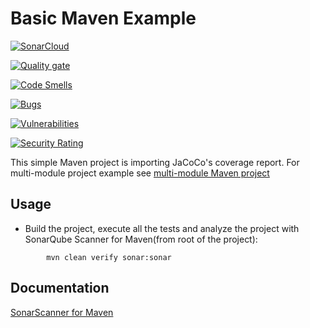 # Basic Maven Example

[![SonarCloud](https://sonarcloud.io/images/project_badges/sonarcloud-orange.svg)](https://sonarcloud.io/summary/new_code?id=nishanthkumarpathi_maven-basic)

[![Quality gate](https://sonarcloud.io/api/project_badges/quality_gate?project=nishanthkumarpathi_maven-basic)](https://sonarcloud.io/summary/new_code?id=nishanthkumarpathi_maven-basic)

[![Code Smells](https://sonarcloud.io/api/project_badges/measure?project=nishanthkumarpathi_maven-basic&metric=code_smells)](https://sonarcloud.io/summary/new_code?id=nishanthkumarpathi_maven-basic)

[![Bugs](https://sonarcloud.io/api/project_badges/measure?project=nishanthkumarpathi_maven-basic&metric=bugs)](https://sonarcloud.io/summary/new_code?id=nishanthkumarpathi_maven-basic)

[![Vulnerabilities](https://sonarcloud.io/api/project_badges/measure?project=nishanthkumarpathi_maven-basic&metric=vulnerabilities)](https://sonarcloud.io/summary/new_code?id=nishanthkumarpathi_maven-basic)

[![Security Rating](https://sonarcloud.io/api/project_badges/measure?project=nishanthkumarpathi_maven-basic&metric=security_rating)](https://sonarcloud.io/summary/new_code?id=nishanthkumarpathi_maven-basic)

This simple Maven project is importing JaCoCo's coverage report. For multi-module project example 
see [multi-module Maven project](../maven-multimodule/README.md)

## Usage

* Build the project, execute all the tests and analyze the project with SonarQube Scanner for Maven(from root  of the project):

```shell
        mvn clean verify sonar:sonar
```

## Documentation

[SonarScanner for Maven](https://docs.sonarqube.org/latest/analysis/scan/sonarscanner-for-maven/)
